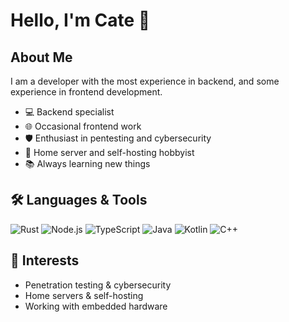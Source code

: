 # Hello, I'm Cate 👋

## About Me
I am a developer with the most experience in backend, and some experience in frontend development.

- 💻 Backend specialist
- 🌐 Occasional frontend work
- 🛡️ Enthusiast in pentesting and cybersecurity
- 🏡 Home server and self-hosting hobbyist
- 📚 Always learning new things

## 🛠️ Languages & Tools
![Rust](https://img.shields.io/badge/-Rust-000?logo=rust&logoColor=white)
![Node.js](https://img.shields.io/badge/-Node.js-339933?logo=node.js&logoColor=white)
![TypeScript](https://img.shields.io/badge/-TypeScript-3178C6?logo=typescript&logoColor=white)
![Java](https://img.shields.io/badge/-Java-007396?logo=java&logoColor=white)
![Kotlin](https://img.shields.io/badge/-Kotlin-7F52FF?logo=kotlin&logoColor=white)
![C++](https://img.shields.io/badge/-C++-00599C?logo=c%2B%2B&logoColor=white)

## 🧰 Interests
- Penetration testing & cybersecurity
- Home servers & self-hosting
- Working with embedded hardware
